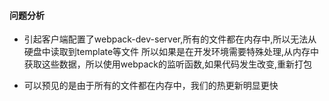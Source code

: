 #### 问题分析

+ 引起客户端配置了webpack-dev-server,所有的文件都在内存中,所以无法从硬盘中读取到template等文件
所以如果是在开发环境需要特殊处理,从内存中获取这些数据，所以使用webpack的监听函数,如果代码发生改变,重新打包

+ 可以预见的是由于所有的文件都在内存中，我们的热更新明显更快
